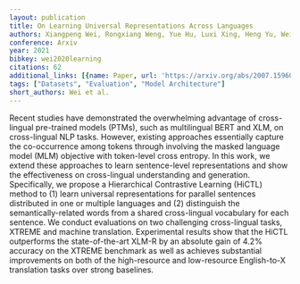 ```yaml
---
layout: publication
title: On Learning Universal Representations Across Languages
authors: Xiangpeng Wei, Rongxiang Weng, Yue Hu, Luxi Xing, Heng Yu, Weihua Luo
conference: Arxiv
year: 2021
bibkey: wei2020learning
citations: 62
additional_links: [{name: Paper, url: 'https://arxiv.org/abs/2007.15960'}]
tags: ["Datasets", "Evaluation", "Model Architecture"]
short_authors: Wei et al.
---
```

Recent studies have demonstrated the overwhelming advantage of cross-lingual
pre-trained models (PTMs), such as multilingual BERT and XLM, on cross-lingual
NLP tasks. However, existing approaches essentially capture the co-occurrence
among tokens through involving the masked language model (MLM) objective with
token-level cross entropy. In this work, we extend these approaches to learn
sentence-level representations and show the effectiveness on cross-lingual
understanding and generation. Specifically, we propose a Hierarchical
Contrastive Learning (HiCTL) method to (1) learn universal representations for
parallel sentences distributed in one or multiple languages and (2) distinguish
the semantically-related words from a shared cross-lingual vocabulary for each
sentence. We conduct evaluations on two challenging cross-lingual tasks, XTREME
and machine translation. Experimental results show that the HiCTL outperforms
the state-of-the-art XLM-R by an absolute gain of 4.2% accuracy on the XTREME
benchmark as well as achieves substantial improvements on both of the
high-resource and low-resource English-to-X translation tasks over strong
baselines.